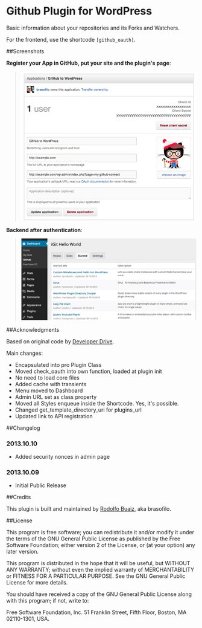 Github Plugin for WordPress
===========================

Basic information about your repositories and its Forks and Watchers.

For the frontend, use the shortcode `[github_oauth]`.

##Screenshots

**Register your App in GitHub, put your site and the plugin's page**:  
> ![](img/screenshot-1.png)

**Backend after authentication**:  
> ![](img/screenshot-2.png)

##Acknowledgments

Based on original code by [Developer Drive](http://www.developerdrive.com/2013/06/github-plug-in-for-wordpress/).

Main changes:

- Encapsulated into pro Plugin Class
- Moved check_oauth into own function, loaded at plugin init
- No need to load core files
- Added cache with transients
- Menu moved to Dashboard
- Admin URL set as class property
- Moved all Styles enqueue inside the Shortcode. Yes, it's possible.
- Changed get_template_directory_uri for plugins_url
- Updated link to API registration

##Changelog

### 2013.10.10

* Added security nonces in admin page

### 2013.10.09

* Initial Public Release

##Credits

This plugin is built and maintained by [Rodolfo Buaiz](http://brasofilo.com), aka brasofilo.

##License

This program is free software; you can redistribute it and/or modify it under the terms of the GNU General Public License as published by the Free Software Foundation; either version 2 of the License, or (at your option) any later version.

This program is distributed in the hope that it will be useful, but WITHOUT ANY WARRANTY; without even the implied warranty of MERCHANTABILITY or FITNESS FOR A PARTICULAR PURPOSE.  See the GNU General Public License for more details.

You should have received a copy of the GNU General Public License along with this program; if not, write to:

Free Software Foundation, Inc.
51 Franklin Street, Fifth Floor,
Boston, MA
02110-1301, USA.